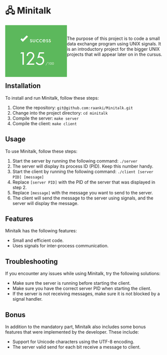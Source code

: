 # 🖧 Minitalk
<p>
  <img src="Score_Minitalk.png" alt="Score Minitalk 125/100" align="left">

 <br><br>
The purpose of this project is to code a small data exchange program using UNIX signals.
It is an introductory project for the bigger UNIX projects that will appear later on in the cursus. 
<br><br>
<br><br>
</p>

## Installation

To install and run Minitalk, follow these steps:

1. Clone the repository: `git@github.com:raanki/Minitalk.git`
2. Change into the project directory: `cd minitalk`
3. Compile the server: `make server`
4. Compile the client: `make client`

## Usage

To use Minitalk, follow these steps:

1. Start the server by running the following command: `./server`
2. The server will display its process ID (PID). Keep this number handy.
3. Start the client by running the following command: `./client [server PID] [message]`
4. Replace `[server PID]` with the PID of the server that was displayed in step 2.
5. Replace `[message]` with the message you want to send to the server.
6. The client will send the message to the server using signals, and the server will display the message.

## Features

Minitalk has the following features:

- Small and efficient code.
- Uses signals for inter-process communication.

## Troubleshooting

If you encounter any issues while using Minitalk, try the following solutions:

- Make sure the server is running before starting the client.
- Make sure you have the correct server PID when starting the client.
- If the server is not receiving messages, make sure it is not blocked by a signal handler.

## Bonus

In addition to the mandatory part, Minitalk also includes some bonus features that were implemented by the developer. These include:

- Support for Unicode characters using the UTF-8 encoding.
- The server valid send for each bit receive a message to client.



